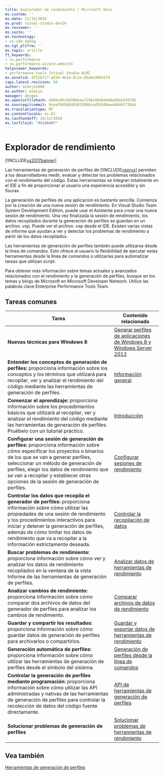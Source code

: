 ```yaml
---
title: Explorador de rendimiento | Microsoft Docs
ms.custom: ''
ms.date: 11/15/2016
ms.prod: visual-studio-dev14
ms.reviewer: ''
ms.suite: ''
ms.technology:
- vs-ide-debug
ms.tgt_pltfrm: ''
ms.topic: article
f1_keywords:
- vs.performance
- vs.performance.wizard.website
helpviewer_keywords:
- performance tools [Visual Studio ALM]
ms.assetid: df52b717-a55d-4b1d-8c2e-d5a6a38042f4
caps.latest.revision: 50
author: mikejo5000
ms.author: mikejo
manager: ghogen
ms.openlocfilehash: d504c06cb038bbaa7298249384e88ad5bb2d5705
ms.sourcegitcommit: 9ceaf69568d61023868ced59108ae4dd46f720ab
ms.translationtype: MT
ms.contentlocale: es-ES
ms.lasthandoff: 10/12/2018
ms.locfileid: "49248487"
---
```

# <a name="performance-explorer"></a>Explorador de rendimiento
[!INCLUDE[vs2017banner](../includes/vs2017banner.md)]

Las herramientas de generación de perfiles de [!INCLUDE[vsprvs](../includes/vsprvs-md.md)] permiten a los desarrolladores medir, evaluar y detectar los problemas relacionados con el rendimiento del código. Estas herramientas se integran totalmente en el IDE a fin de proporcionar al usuario una experiencia accesible y sin fisuras.  
  
 La generación de perfiles de una aplicación es bastante sencilla. Comienza por la creación de una nueva sesión de rendimiento. En Visual Studio Team System Development Edition, puede usar el Asistente para crear una nueva sesión de rendimiento. Una vez finalizada la sesión de rendimiento, los datos recopilados durante la generación de perfiles se guardan en un archivo .vsp. Puede ver el archivo .vsp desde el IDE. Existen varias vistas de informe que ayudan a ver y detectar los problemas de rendimiento a partir de los datos recopilados.  
  
 Las herramientas de generación de perfiles también puede utilizarse desde la línea de comandos. Esto ofrece al usuario la flexibilidad de ejecutar estas herramientas desde la línea de comandos o utilizarlas para automatizar tareas que utilizan script.  
  
 Para obtener más información sobre temas actuales y avanzados relacionados con el rendimiento y la generación de perfiles, busque en los temas y blogs de Microsoft en Microsoft Developer Network. Utilice las palabras clave Enterprise Performance Tools Team.  
  
## <a name="common-tasks"></a>Tareas comunes  
  
|Tarea|Contenido relacionado|  
|----------|---------------------|  
|**Nuevas técnicas para Windows 8**|[Generar perfiles de aplicaciones de Windows 8 y Windows Server 2012](../profiling/performance-tools-on-windows-8-and-windows-server-2012-applications.md)|  
|**Entender los conceptos de generación de perfiles:** proporciona información sobre los conceptos y los términos que utilizará para recopilar, ver y analizar el rendimiento del código mediante las herramientas de generación de perfiles.|[Información general](../profiling/overviews-performance-tools.md)|  
|**Comenzar el aprendizaje:** proporciona información sobre los procedimientos básicos que utilizará al recopilar, ver y analizar el rendimiento del código mediante las herramientas de generación de perfiles. Pruébelo con un tutorial práctico.|[Introducción](../profiling/getting-started-with-performance-tools.md)|  
|**Configurar una sesión de generación de perfiles:** proporciona información sobre cómo especificar los proyectos o binarios de los que se van a generar perfiles, seleccionar un método de generación de perfiles, elegir los datos de rendimiento que se van a recopilar y establecer otras opciones de la sesión de generación de perfiles.|[Configurar sesiones de rendimiento](../profiling/configuring-performance-sessions.md)|  
|**Controlar los datos que recopila el generador de perfiles:** proporciona información sobre cómo utilizar las propiedades de una sesión de rendimiento y los procedimientos interactivos para iniciar y detener la generación de perfiles, además de cómo limitar los datos de rendimiento que va a recopilar a la información estrictamente deseada.|[Controlar la recopilación de datos](../profiling/controlling-data-collection.md)|  
|**Buscar problemas de rendimiento:** proporciona información sobre cómo ver y analizar los datos de rendimiento recopilados en la ventana de la vista Informe de las herramientas de generación de perfiles.|[Analizar datos de herramientas de rendimiento](../profiling/analyzing-performance-tools-data.md)|  
|**Analizar cambios de rendimiento:** proporciona información sobre cómo comparar dos archivos de datos del generador de perfiles para analizar los cambios de rendimiento.|[Comparar archivos de datos de rendimiento](../profiling/comparing-performance-data-files.md)|  
|**Guardar y compartir los resultados:** proporciona información sobre cómo guardar datos de generación de perfiles para archivarlos o compartirlos.|[Guardar y exportar datos de herramientas de rendimiento](../profiling/saving-and-exporting-performance-tools-data.md)|  
|**Generación automática de perfiles:** proporciona información sobre cómo utilizar las herramientas de generación de perfiles desde el símbolo del sistema.|[Generación de perfiles desde la línea de comandos](../profiling/using-the-profiling-tools-from-the-command-line.md)|  
|**Controlar la generación de perfiles mediante programación:** proporciona información sobre cómo utilizar las API administradas y nativas de las herramientas de generación de perfiles para controlar la recolección de datos del código fuente directamente.|[API de herramientas de generación de perfiles](../profiling/profiling-tools-apis.md)|  
|**Solucionar problemas de generación de perfiles**|[Solucionar problemas de herramientas de rendimiento](../profiling/troubleshooting-performance-tools-issues.md)|  
  
## <a name="see-also"></a>Vea también  
 [Herramientas de generación de perfiles](../profiling/profiling-tools.md)



